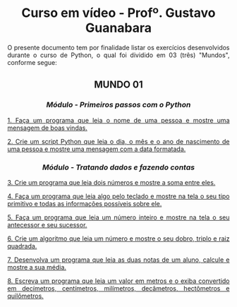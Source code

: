 <h1 align="center"> Curso em vídeo - Profº. Gustavo Guanabara </h1>
  <p align="justify"> O presente documento tem por finalidade listar os exercícios desenvolvidos durante o curso de Python, o qual foi dividido em 03 (três)
  "Mundos", conforme segue: </p>
  
  <section>
    <h2 align="center"> MUNDO 01 </h2>     
      <section>
        <h3 align="center"><i> Módulo - Primeiros passos com o Python </i></h3>
          <div>
            <p align="justify"><a href="https://github.com/Rafael-GSousa/CursoEmVideo/blob/main/Python/pythonDesafios/001.py" target="#blank"> 1. Faça um programa que leia o nome
            de uma pessoa e mostre uma mensagem de boas vindas. </a></p>
            <p align="justify"><a href="https://github.com/Rafael-GSousa/CursoEmVideo/blob/main/Python/pythonDesafios/002.py"> 2. Crie um script Python que leia o
            dia, o mês e o ano de nascimento de uma pessoa e mostre uma mensagem com a data formatada. </a></p>
          </div>
      </section>     
      <section>
        <h3 align="center"><i> Módulo - Tratando dados e fazendo contas </i></h3>
          <div>
            <p align="justify"><a href="https://github.com/Rafael-GSousa/CursoEmVideo/blob/main/Python/pythonDesafios/003.py"> 3. Crie um programa que leia dois
            números e mostre a soma entre eles. </a></p>            
            <p align="justify"><a href="https://github.com/Rafael-GSousa/CursoEmVideo/blob/main/Python/pythonDesafios/004.py"> 4. Faça um programa que leia algo
            pelo teclado e mostre na tela o seu tipo primitivo e todas as informações possíveis sobre ele. </a></p>            
            <p align="justify"><a href="https://github.com/Rafael-GSousa/CursoEmVideo/blob/main/Python/pythonDesafios/005.py"> 5. Faça um programa que leia um 
            número inteiro e mostre na tela o seu antecessor e seu sucessor. </a></p>            
            <p align="justify"><a href="https://github.com/Rafael-GSousa/CursoEmVideo/blob/main/Python/pythonDesafios/006.py"> 6. Crie um algoritmo que leia um 
            número e mostre o seu dobro, triplo e raiz quadrada. </a></p>            
            <p align="justify"><a href="https://github.com/Rafael-GSousa/CursoEmVideo/blob/main/Python/pythonDesafios/007.py"> 7. Desenvolva um programa que leia 
            as duas notas de um aluno, calcule e mostre a sua média. </a></p>            
            <p align="justify"><a href="https://github.com/Rafael-GSousa/CursoEmVideo/blob/main/Python/pythonDesafios/008.py"> 8. Escreva um programa que leia um 
            valor em metros e o exiba convertido em decímetros, centímetros, milímetros, decâmetros, hectômetros e quilômetros. </a></p>
          </div>
      </section>
   </section>
